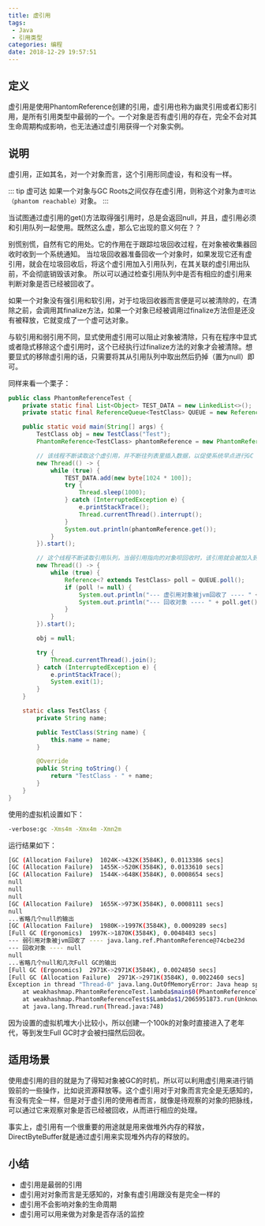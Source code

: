 ```yaml
---
title: 虚引用
tags: 
 - Java
 - 引用类型
categories: 编程
date: 2018-12-29 19:57:51
---
```


## 定义

虚引用是使用PhantomReference创建的引用，虚引用也称为幽灵引用或者幻影引用，是所有引用类型中最弱的一个。一个对象是否有虚引用的存在，完全不会对其生命周期构成影响，也无法通过虚引用获得一个对象实例。

## 说明

虚引用，正如其名，对一个对象而言，这个引用形同虚设，有和没有一样。

::: tip 虚可达
如果一个对象与GC Roots之间仅存在虚引用，则称这个对象为`虚可达（phantom reachable）`对象。
:::

当试图通过虚引用的get()方法取得强引用时，总是会返回null，并且，虚引用必须和引用队列一起使用。既然这么虚，那么它出现的意义何在？？

别慌别慌，自然有它的用处。它的作用在于跟踪垃圾回收过程，在对象被收集器回收时收到一个系统通知。 当垃圾回收器准备回收一个对象时，如果发现它还有虚引用，就会在垃圾回收后，将这个虚引用加入引用队列，在其关联的虚引用出队前，不会彻底销毁该对象。 所以可以通过检查引用队列中是否有相应的虚引用来判断对象是否已经被回收了。

如果一个对象没有强引用和软引用，对于垃圾回收器而言便是可以被清除的，在清除之前，会调用其finalize方法，如果一个对象已经被调用过finalize方法但是还没有被释放，它就变成了一个虚可达对象。

与软引用和弱引用不同，显式使用虚引用可以阻止对象被清除，只有在程序中显式或者隐式移除这个虚引用时，这个已经执行过finalize方法的对象才会被清除。想要显式的移除虚引用的话，只需要将其从引用队列中取出然后扔掉（置为null）即可。

同样来看一个栗子：

```java
public class PhantomReferenceTest {
    private static final List<Object> TEST_DATA = new LinkedList<>();
    private static final ReferenceQueue<TestClass> QUEUE = new ReferenceQueue<>();

    public static void main(String[] args) {
        TestClass obj = new TestClass("Test");
        PhantomReference<TestClass> phantomReference = new PhantomReference<>(obj, QUEUE);

        // 该线程不断读取这个虚引用，并不断往列表里插入数据，以促使系统早点进行GC
        new Thread(() -> {
            while (true) {
                TEST_DATA.add(new byte[1024 * 100]);
                try {
                    Thread.sleep(1000);
                } catch (InterruptedException e) {
                    e.printStackTrace();
                    Thread.currentThread().interrupt();
                }
                System.out.println(phantomReference.get());
            }
        }).start();

        // 这个线程不断读取引用队列，当弱引用指向的对象呗回收时，该引用就会被加入到引用队列中
        new Thread(() -> {
            while (true) {
                Reference<? extends TestClass> poll = QUEUE.poll();
                if (poll != null) {
                    System.out.println("--- 虚引用对象被jvm回收了 ---- " + poll);
                    System.out.println("--- 回收对象 ---- " + poll.get());
                }
            }
        }).start();

        obj = null;

        try {
            Thread.currentThread().join();
        } catch (InterruptedException e) {
            e.printStackTrace();
            System.exit(1);
        }
    }

    static class TestClass {
        private String name;

        public TestClass(String name) {
            this.name = name;
        }

        @Override
        public String toString() {
            return "TestClass - " + name;
        }
    }
}
```

使用的虚拟机设置如下：

```bash
-verbose:gc -Xms4m -Xmx4m -Xmn2m
```

运行结果如下：

```bash
[GC (Allocation Failure)  1024K->432K(3584K), 0.0113386 secs]
[GC (Allocation Failure)  1455K->520K(3584K), 0.0133610 secs]
[GC (Allocation Failure)  1544K->648K(3584K), 0.0008654 secs]
null
null
null
[GC (Allocation Failure)  1655K->973K(3584K), 0.0008111 secs]
null
...省略几个null的输出
[GC (Allocation Failure)  1980K->1997K(3584K), 0.0009289 secs]
[Full GC (Ergonomics)  1997K->1870K(3584K), 0.0048483 secs]
--- 弱引用对象被jvm回收了 ---- java.lang.ref.PhantomReference@74cbe23d
--- 回收对象 ---- null
null
...省略几个null和几次Full GC的输出
[Full GC (Ergonomics)  2971K->2971K(3584K), 0.0024850 secs]
[Full GC (Allocation Failure)  2971K->2971K(3584K), 0.0022460 secs]
Exception in thread "Thread-0" java.lang.OutOfMemoryError: Java heap space
	at weakhashmap.PhantomReferenceTest.lambda$main$0(PhantomReferenceTest.java:20)
	at weakhashmap.PhantomReferenceTest$$Lambda$1/2065951873.run(Unknown Source)
	at java.lang.Thread.run(Thread.java:748)
```

因为设置的虚拟机堆大小比较小，所以创建一个100k的对象时直接进入了老年代，等到发生Full GC时才会被扫描然后回收。

## 适用场景

使用虚引用的目的就是为了得知对象被GC的时机，所以可以利用虚引用来进行销毁前的一些操作，比如说资源释放等。这个虚引用对于对象而言完全是无感知的，有没有完全一样，但是对于虚引用的使用者而言，就像是待观察的对象的把脉线，可以通过它来观察对象是否已经被回收，从而进行相应的处理。

事实上，虚引用有一个很重要的用途就是用来做堆外内存的释放，DirectByteBuffer就是通过虚引用来实现堆外内存的释放的。 

## 小结

+ 虚引用是最弱的引用
+ 虚引用对对象而言是无感知的，对象有虚引用跟没有是完全一样的
+ 虚引用不会影响对象的生命周期
+ 虚引用可以用来做为对象是否存活的监控